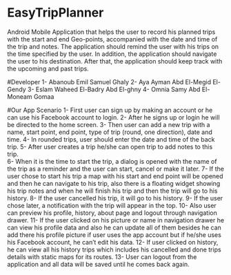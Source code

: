 # EasyTripPlanner
Android Mobile Application that helps the user to record his planned trips with the start and end Geo-points, 
accompanied with the date and time of the trip and notes.
The application should remind the user with his trips on the time specified by the user. 
In addition, the application should navigate the user to his destination. 
After that, the application should keep track with the upcoming and past trips.

#Developer
1-	Abanoub Emil Samuel Ghaly
2-	Aya Ayman Abd El-Megid El-Gendy
3-	Eslam Waheed El-Badry Abd El-ghny
4-	Omnia Samy Abd El-Moneam Gomaa

#Our App Scenario
1-	First user can sign up by making an account or he can use his Facebook account to login.
2-	After he signs up or login he will be directed to the home screen.
3-	Then user can add a new trip with a name, start point, end point, type of trip (round, one direction), date and time.
4-	In rounded trips, user should enter the date and time of the back trip.
5-	After user creates a trip he/she can open trip to add notes to this trip.  
6-	When it is the time to start the trip, a dialog is opened with the name of the trip as a reminder and the user can start, cancel or make it later.
7-	If the user chose to start his trip a map with his start and end point will be opened and then he can navigate to his trip, also there is a floating widget showing his trip notes and when he will finish his trip and then the trip will go to his history.
8-	If the user cancelled his trip, it will go to his history.
9-	If the user chose later, a notification with the trip will appear in the top.
10-	Also user can preview his profile, history, about page and logout through navigation drawer.
11-	If the user clicked on his picture or name in navigation drawer he can view his profile data and also he can update all of them besides he can add there his profile picture if user uses the app account but if he/she uses his Facebook account, he can’t edit his data.
12-	If user clicked on history, he can view all his history trips which includes his cancelled and done trips details with static maps for its routes.
13-	User can logout from the application and all data will be saved until he comes back again.

